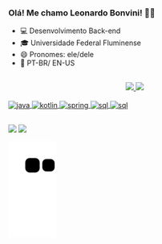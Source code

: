 ### Olá! Me chamo Leonardo Bonvini! 👋👋

- 💻 Desenvolvimento Back-end
- 🎓 Universidade Federal Fluminense
- 😄 Pronomes: ele/dele
- 📕 PT-BR/ EN-US
##

<div align="center">
  <a href="https://github.com/leobonvini">
  <img height="140em" src="https://github-readme-stats.vercel.app/api?username=leobonvini&show_icons=true&theme=tokyonight&include_all_commits=true&count_private=true"/>
  <img height="140em" src="https://github-readme-stats.vercel.app/api/top-langs/?username=leobonvini&layout=compact&langs_count=7&theme=tokyonight"/>
</div>
  
<div style="display: inline_block"><br>
  <img align="center" alt="java" height="40" width="40" src="https://cdn.jsdelivr.net/gh/devicons/devicon/icons/java/java-original-wordmark.svg" />
  <img align="center" alt="kotlin" height="40" width="40" src="https://cdn.jsdelivr.net/gh/devicons/devicon/icons/kotlin/kotlin-plain-wordmark.svg" />
  <img align="center" alt="spring" height="40" width="40" src="https://cdn.jsdelivr.net/gh/devicons/devicon/icons/spring/spring-original-wordmark.svg" />
  <img align="center" alt="sql" height="40" width="40" src="https://cdn.jsdelivr.net/gh/devicons/devicon/icons/mysql/mysql-original-wordmark.svg" />
  <img align="center" alt="sql" height="40" width="40" src="https://cdn.jsdelivr.net/gh/devicons/devicon/icons/python/python-original-wordmark.svg" />
  
</div> 
  
##
  
<div> 
 <a href="https://www.linkedin.com/in/leonardobonvini/" target="_blank"><img src="https://img.shields.io/badge/-LinkedIn-%230077B5?style=for-the-badge&logo=linkedin&logoColor=white" target="_blank"></a>
 <a href = "mailto:bonvini.leo@gmail.com"><img src="https://img.shields.io/badge/-Gmail-%23333?style=for-the-badge&logo=gmail&logoColor=red" target="_blank"></a>
 

 ![Snake animation](https://github.com/leobonvini/leobonvini/blob/output/github-contribution-grid-snake.svg)
